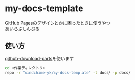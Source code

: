 # my-docs-template
GitHub Pagesのデザインとかに困ったときに使うやつ  
あいらぶしんぷる

## 使い方
[github-download-parts](https://www.npmjs.com/package/github-download-parts)を使います
``` bash
cd <作業ディレクトリ>
repo -r "windchime-yk/my-docs-template" -t docs/ -p docs/
```